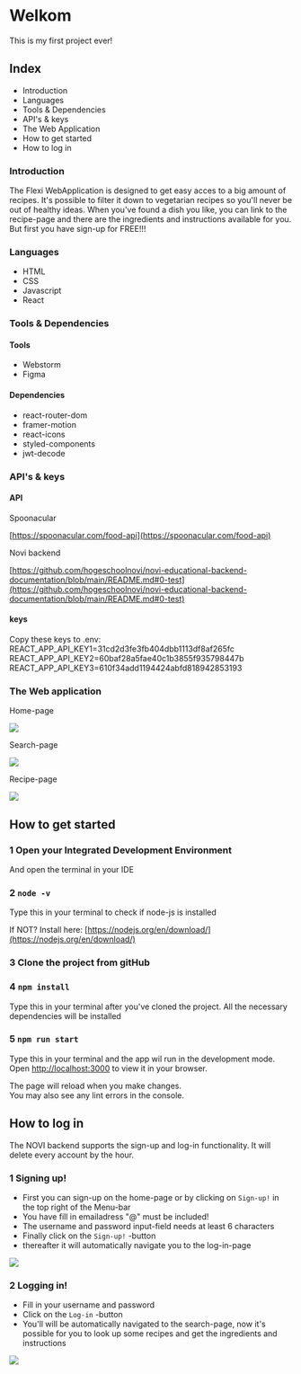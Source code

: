 # Welkom

This is my first project ever!

## Index

* Introduction
* Languages
* Tools & Dependencies
* API's & keys
* The Web Application
* How to get started
* How to log in

### Introduction

The Flexi WebApplication is designed to get easy acces to a big amount of recipes.
It's possible to filter it down to vegetarian recipes so you'll never be out of healthy ideas.
When you've found a dish you like, you can link to the recipe-page and there are the ingredients 
and instructions available for you.
But first you have sign-up for FREE!!!

### Languages

* HTML
* CSS
* Javascript
* React

### Tools & Dependencies

#### Tools
* Webstorm
* Figma

#### Dependencies
* react-router-dom
* framer-motion
* react-icons
* styled-components
* jwt-decode

### API's & keys

#### API
Spoonacular 

[https://spoonacular.com/food-api](https://spoonacular.com/food-api)

Novi backend 

[https://github.com/hogeschoolnovi/novi-educational-backend-documentation/blob/main/README.md#0-test](https://github.com/hogeschoolnovi/novi-educational-backend-documentation/blob/main/README.md#0-test)

#### keys
Copy these keys to .env:
REACT_APP_API_KEY1=31cd2d3fe3fb404dbb1113df8af265fc
REACT_APP_API_KEY2=60baf28a5fae40c1b3855f935798447b
REACT_APP_API_KEY3=610f34add1194424abfd818942853193

### The Web application

Home-page

![](images/Schermopname%20(21).png)

Search-page

![](images/Schermopname%20(22).png)

Recipe-page

![](images/Schermopname%20(24).png)

## How to get started

### 1 Open your Integrated Development Environment

And open the terminal in your IDE

### 2 `node -v`

Type this in your terminal to check if node-js is installed

If NOT?
Install here: [https://nodejs.org/en/download/](https://nodejs.org/en/download/)

### 3 Clone the project from gitHub

### 4 `npm install`

Type this in your terminal after you've cloned the project.
All the necessary dependencies will be installed

### 5 `npm run start`

Type this in your terminal and the app wil run in the development mode. 
Open [http://localhost:3000](http://localhost:3000) to view it in your browser.

The page will reload when you make changes.\
You may also see any lint errors in the console.

## How to log in

The NOVI backend supports the sign-up and log-in functionality.
It will delete every account by the hour.

### 1 Signing up!

* First you can sign-up on the home-page or by clicking on `Sign-up!` in the top right of the Menu-bar
* You have fill in emailadress "@" must be included!
* The username and password input-field needs at least 6 characters
* Finally click on the `Sign-up!` -button
* thereafter it will automatically navigate you to the log-in-page

![](images/Schermopname%20(29).png)

### 2 Logging in!

* Fill in your username and password
* Click on the `Log-in` -button
* You'll will be automatically navigated to the search-page, now it's possible for you to look up some recipes and get 
the ingredients and instructions

![](images/Schermopname%20(25).png)